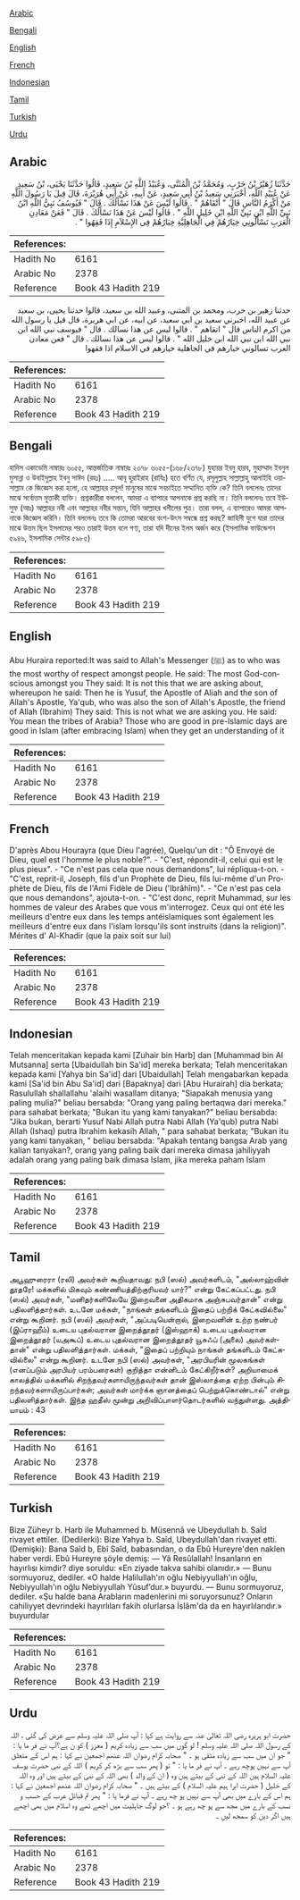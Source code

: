 [Arabic](#arabic)

[Bengali](#bengali)

[English](#english)

[French](#french)

[Indonesian](#indonesian)

[Tamil](#tamil)

[Turkish](#turkish)

[Urdu](#urdu)

## Arabic


<div dir="rtl" lang="ar" style={{fontSize:'larger',backgroundColor:'#f8f9fa',padding:20}}>
حَدَّثَنَا زُهَيْرُ بْنُ حَرْبٍ، وَمُحَمَّدُ بْنُ الْمُثَنَّى، وَعُبَيْدُ اللَّهِ بْنُ سَعِيدٍ، قَالُوا حَدَّثَنَا يَحْيَى، بْنُ سَعِيدٍ عَنْ عُبَيْدِ اللَّهِ، أَخْبَرَنِي سَعِيدُ بْنُ أَبِي سَعِيدٍ، عَنْ أَبِيهِ، عَنْ أَبِي هُرَيْرَةَ، قَالَ قِيلَ يَا رَسُولَ اللَّهِ مَنْ أَكْرَمُ النَّاسِ قَالَ ‏"‏ أَتْقَاهُمْ ‏"‏ ‏.‏ قَالُوا لَيْسَ عَنْ هَذَا نَسْأَلُكَ ‏.‏ قَالَ ‏"‏ فَيُوسُفُ نَبِيُّ اللَّهِ ابْنُ نَبِيِّ اللَّهِ ابْنِ نَبِيِّ اللَّهِ ابْنِ خَلِيلِ اللَّهِ ‏"‏ ‏.‏ قَالُوا لَيْسَ عَنْ هَذَا نَسْأَلُكَ ‏.‏ قَالَ ‏"‏ فَعَنْ مَعَادِنِ الْعَرَبِ تَسْأَلُونِي خِيَارُهُمْ فِي الْجَاهِلِيَّةِ خِيَارُهُمْ فِي الإِسْلاَمِ إِذَا فَقِهُوا ‏"‏ ‏.‏
</div>
<div style={{backgroundColor:'#f8f9fa',padding:20, marginBottom: 10}}><table> <thead> <tr> <th>References:</th> <th></th> </tr> </thead> <tbody><tr><td>Hadith No</td><td>6161</td></tr><tr><td>Arabic No</td><td>2378</td></tr><tr><td>Reference</td><td>Book 43 Hadith 219</td></tr></tbody></table></div>


<div dir="rtl" lang="ar" style={{fontSize:'larger',backgroundColor:'#f8f9fa',padding:20}}>
حدثنا زهير بن حرب، ومحمد بن المثنى، وعبيد الله بن سعيد، قالوا حدثنا يحيى، بن سعيد عن عبيد الله، اخبرني سعيد بن ابي سعيد، عن ابيه، عن ابي هريرة، قال قيل يا رسول الله من اكرم الناس قال " اتقاهم " . قالوا ليس عن هذا نسالك . قال " فيوسف نبي الله ابن نبي الله ابن نبي الله ابن خليل الله " . قالوا ليس عن هذا نسالك . قال " فعن معادن العرب تسالوني خيارهم في الجاهلية خيارهم في الاسلام اذا فقهوا
</div>
<div style={{backgroundColor:'#f8f9fa',padding:20, marginBottom: 10}}><table> <thead> <tr> <th>References:</th> <th></th> </tr> </thead> <tbody><tr><td>Hadith No</td><td>6161</td></tr><tr><td>Arabic No</td><td>2378</td></tr><tr><td>Reference</td><td>Book 43 Hadith 219</td></tr></tbody></table></div>

## Bengali


<div dir="ltr" lang="bn" style={{fontSize:'larger',backgroundColor:'#f8f9fa',padding:20}}>
হাদিস একাডেমি নাম্বারঃ ৬০৫৫, আন্তর্জাতিক নাম্বারঃ ২৩৭৮ ৬০৫৫-(১৬৮/২৩৭৮) যুহায়র ইবনু হারব, মুহাম্মাদ ইবনুল মুসান্না ও উবাইদুল্লাহ ইবনু সাঈদ (রহঃ) ..... আবূ হুরাইরাহ (রাযিঃ) হতে বর্ণিত যে, রসূলুল্লাহ সাল্লাল্লাহু আলাইহি ওয়াসাল্লাম কে জিজ্ঞেস করা হলো, হে আল্লাহর রসূল! মানুষের মাঝে সবচাইতে সম্মানিত ব্যক্তি কে? তিনি বললেনঃ তাদের মাঝে সর্বোত্তম মুত্তাকী ব্যক্তি। প্রশ্নকারীরা বললেন, আমরা এ ব্যাপারে আপনাকে প্রশ্ন করছি না। তিনি বললেনঃ তবে ইউসুফ (আঃ) আল্লাহর নবী এবং আল্লাহর নবীর সন্তান, যিনি আল্লাহর খলীলের পুত্র। তারা বলল, এ ব্যাপারেও আমরা আপনাকে জিজ্ঞেস করিনি। তিনি বললেনঃ তবে কি তোমরা আরবের বংশ-উৎস সম্বন্ধে প্রশ্ন করছ? জাহিলী যুগে যারা তাদের মাঝে উত্তম ছিল ইসলামের পরও তারাই উত্তম বলে গণ্য, তারা যদি দীনের ইলম অর্জন করে (ইসলামিক ফাউন্ডেশন ৫৯৪৬, ইসলামিক সেন্টার ৫৯৮৫)
</div>
<div style={{backgroundColor:'#f8f9fa',padding:20, marginBottom: 10}}><table> <thead> <tr> <th>References:</th> <th></th> </tr> </thead> <tbody><tr><td>Hadith No</td><td>6161</td></tr><tr><td>Arabic No</td><td>2378</td></tr><tr><td>Reference</td><td>Book 43 Hadith 219</td></tr></tbody></table></div>

## English


<div dir="ltr" lang="en" style={{fontSize:'larger',backgroundColor:'#f8f9fa',padding:20}}>
Abu Huraira reported:It was said to Allah's Messenger (ﷺ) as to who was the most worthy of respect amongst people. He said: The most God-conscious amongst you They said: It is not this that we are asking about, whereupon he said: Then he is Yusuf, the Apostle of Aliah and the son of Allah's Apostle, Ya'qub, who was also the son of Allah's Apostle, the friend of Allah (Ibrahim) They said: This is not what we are asking you. He said: You mean the tribes of Arabia? Those who are good in pre-Islamic days are good in Islam (after embracing Islam) when they get an understanding of it
</div>
<div style={{backgroundColor:'#f8f9fa',padding:20, marginBottom: 10}}><table> <thead> <tr> <th>References:</th> <th></th> </tr> </thead> <tbody><tr><td>Hadith No</td><td>6161</td></tr><tr><td>Arabic No</td><td>2378</td></tr><tr><td>Reference</td><td>Book 43 Hadith 219</td></tr></tbody></table></div>

## French


<div dir="ltr" lang="fr" style={{fontSize:'larger',backgroundColor:'#f8f9fa',padding:20}}>
D'après Abou Hourayra (que Dieu l'agrée), Quelqu'un dit : "Ô Envoyé de Dieu, quel est l'homme le plus noble?". - "C'est, répondit-il, celui qui est le plus pieux". - "Ce n'est pas cela que nous demandons", lui répliqua-t-on. - "C'est, reprit-il, Joseph, fils d'un Prophète de Dieu, fils lui-même d'un Prophète de Dieu, fils de l'Ami Fidèle de Dieu ('Ibrâhîm)". - "Ce n'est pas cela que nous demandons", ajouta-t-on. - "C'est donc, reprit Muhammad, sur les hommes de valeur des Arabes que vous m'interrogez. Ceux qui ont été les meilleurs d'entre eux dans les temps antéislamiques sont également les meilleurs d'entre eux dans l'islam lorsqu'ils sont instruits (dans la religion)". Mérites d' Al-Khadir (que la paix soit sur lui)
</div>
<div style={{backgroundColor:'#f8f9fa',padding:20, marginBottom: 10}}><table> <thead> <tr> <th>References:</th> <th></th> </tr> </thead> <tbody><tr><td>Hadith No</td><td>6161</td></tr><tr><td>Arabic No</td><td>2378</td></tr><tr><td>Reference</td><td>Book 43 Hadith 219</td></tr></tbody></table></div>

## Indonesian


<div dir="ltr" lang="id" style={{fontSize:'larger',backgroundColor:'#f8f9fa',padding:20}}>
Telah menceritakan kepada kami [Zuhair bin Harb] dan [Muhammad bin Al Mutsanna] serta [Ubaidullah bin Sa'id] mereka berkata; Telah menceritakan kepada kami [Yahya bin Sa'id] dari [Ubaidullah] Telah mengabarkan kepada kami [Sa'id bin Abu Sa'id] dari [Bapaknya] dari [Abu Hurairah] dia berkata; Rasulullah shallallahu 'alaihi wasallam ditanya; "Siapakah menusia yang paling mulia?" beliau bersabda: "Orang yang paling bertaqwa dari mereka." para sahabat berkata; "Bukan itu yang kami tanyakan?" beliau bersabda: "Jika bukan, berarti Yusuf Nabi Allah putra Nabi Allah (Ya'qub) putra Nabi Allah (Ishaq) putra Ibrahim kekasih Allah, " para sahabat berkata; "Bukan itu yang kami tanyakan, " beliau bersabda: "Apakah tentang bangsa Arab yang kalian tanyakan?, orang yang paling baik dari mereka dimasa jahiliyyah adalah orang yang paling baik dimasa Islam, jika mereka paham Islam
</div>
<div style={{backgroundColor:'#f8f9fa',padding:20, marginBottom: 10}}><table> <thead> <tr> <th>References:</th> <th></th> </tr> </thead> <tbody><tr><td>Hadith No</td><td>6161</td></tr><tr><td>Arabic No</td><td>2378</td></tr><tr><td>Reference</td><td>Book 43 Hadith 219</td></tr></tbody></table></div>

## Tamil


<div dir="ltr" lang="ta" style={{fontSize:'larger',backgroundColor:'#f8f9fa',padding:20}}>
அபூஹுரைரா (ரலி) அவர்கள் கூறியதாவது: நபி (ஸல்) அவர்களிடம், "அல்லாஹ்வின் தூதரே! மக்களில் மிகவும் கண்ணியத்திற்குரியவர் யார்?" என்று கேட்கப்பட்டது. நபி (ஸல்) அவர்கள், "மனிதர்களிலேயே இறைவனை அதிகமாக அஞ்சுபவர்தான்" என்று பதிலளித்தார்கள். உடனே மக்கள், "நாங்கள் தங்களிடம் இதைப் பற்றிக் கேட்கவில்லை" என்று கூறினர். நபி (ஸல்) அவர்கள், "அப்படியென்றால், இறைவனின் உற்ற நண்பர் (இப்ராஹீம்) உடைய புதல்வரான இறைத்தூதர் (இஸ்ஹாக்) உடைய புதல்வரான இறைத்தூதர் (யஅகூப்) உடைய புதல்வரான இறைத்தூதர் யூசுஃப் (அலை) அவர்கள்தான்" என்று பதிலளித்தார்கள். மக்கள், "இதைப் பற்றியும் நாங்கள் தங்களிடம் கேட்கவில்லை" என்று கூறினர். உடனே நபி (ஸல்) அவர்கள், "அரபியரின் மூலகங்கள் (எனப்படும் அரபியர் பரம்பரைகள்) குறித்தா என்னிடம் கேட்கிறீர்கள்? அறியாமைக் காலத்தில் மக்களில் சிறந்தவர்களாயிருந்தவர்கள் தான் இஸ்லாத்தை ஏற்ற பின்பும் சிறந்தவர்களாயிருப்பார்கள்; அவர்கள் மார்க்க ஞானத்தைப் பெற்றுக்கொண்டால்" என்று பதிலளித்தார்கள். இந்த ஹதீஸ் மூன்று அறிவிப்பாளர்தொடர்களில் வந்துள்ளது. அத்தியாயம் : 43
</div>
<div style={{backgroundColor:'#f8f9fa',padding:20, marginBottom: 10}}><table> <thead> <tr> <th>References:</th> <th></th> </tr> </thead> <tbody><tr><td>Hadith No</td><td>6161</td></tr><tr><td>Arabic No</td><td>2378</td></tr><tr><td>Reference</td><td>Book 43 Hadith 219</td></tr></tbody></table></div>

## Turkish


<div dir="ltr" lang="tr" style={{fontSize:'larger',backgroundColor:'#f8f9fa',padding:20}}>
Bize Züheyr b. Harb ile Muhammed b. Müsennâ ve Ubeydullah b. Saîd rivayet ettiler. (Dedilerki): Bize Yahya b. Saîd, Ubeydullah'dan rivayet etti. (Demişki): Bana Saîd b, Ebî Saîd, babasından, o da Ebû Hureyre'den naklen haber verdi. Ebû Hureyre şöyle demiş: — Yâ Resûlallah! İnsanların en hayırlısı kimdir? diye soruldu: «En ziyade takva sahibi olanıdır.» — Bunu sormuyoruz, dediler. «O halde Halilullah'ın oğlu Nebiyyullah'ın oğlu, Nebiyyullah'ın oğlu Nebiyyullah Yûsuf’dur.» buyurdu. — Bunu sormuyoruz, dediler. «Şu halde bana Arabların madenlerini mi soruyorsunuz? Onların cahiliyyet devrindeki hayırlıları fakih olurlarsa İslâm'da da en hayırlılarıdır.» buyurdular
</div>
<div style={{backgroundColor:'#f8f9fa',padding:20, marginBottom: 10}}><table> <thead> <tr> <th>References:</th> <th></th> </tr> </thead> <tbody><tr><td>Hadith No</td><td>6161</td></tr><tr><td>Arabic No</td><td>2378</td></tr><tr><td>Reference</td><td>Book 43 Hadith 219</td></tr></tbody></table></div>

## Urdu


<div dir="rtl" lang="ur" style={{fontSize:'larger',backgroundColor:'#f8f9fa',padding:20}}>
حضرت ابو ہریرہ رضی اللہ تعالیٰ عنہ سے روایت ہے کہا : آپ صلی اللہ علیہ وسلم سے عرض کی گئی ، اللہ کے رسول اللہ صلی اللہ علیہ وسلم ! لو گوں میں سب سے زیادہ کریم ( معزز ) کو ن ہے؟آپ نے فر ما یا : " جو ان میں سب سے زیادہ متقی ہو ۔ " صحابہ کرام رضوان اللہ عنھم اجمعین نے کہا : ہم اس کے متعلق آپ سے نہیں پوچھ رہے ۔ آپ نے فر ما یا : " تو ( پھر سب سے بڑھ کر کریم ) اللہ کے نبی حضرت یوسف علیہ السلام ہیں اللہ کے نبی کے بیٹے ہیں وہ ( ان کے والد ) بھی اللہ کے نبی کے بیٹے ہیں اور وہ اللہ کے خلیل ( حضرت ابرا ہیم علیہ السلام ) کے بیٹے ہیں ۔ " صحابہ کرام رضوان اللہ عنھم اجمعین نے کہا : ہم اس کے بارے میں بھی آپ سے نہیں پو چھ رہے ۔ آپ نے فرما یا : " پھر تم قبائل عرب کے حسب و نسب کے بارے میں مجھ سے پو چھ رہے ہو ۔ ؟جو لوگ جاہلیت میں اچھے تھے وہ اسلام میں بھی اچھے ہیں اگر دین کو سمجھ لیں ۔
</div>
<div style={{backgroundColor:'#f8f9fa',padding:20, marginBottom: 10}}><table> <thead> <tr> <th>References:</th> <th></th> </tr> </thead> <tbody><tr><td>Hadith No</td><td>6161</td></tr><tr><td>Arabic No</td><td>2378</td></tr><tr><td>Reference</td><td>Book 43 Hadith 219</td></tr></tbody></table></div>